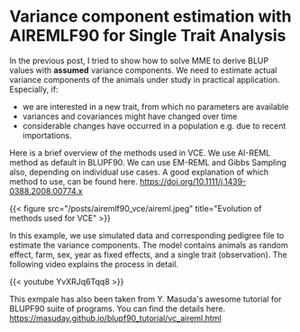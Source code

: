 # Variance component estimation with AIREMLF90 for Single Trait Analysis


In the previous post, I tried to show how to solve MME to derive BLUP values with **assumed** variance components. We need to estimate actual variance components of the animals under study in practical application. Especially, if:


- we are interested in a new trait, from which no parameters are available
- variances and covariances might have changed over time
- considerable changes have occurred in a population e.g. due to recent
importations.


Here is a brief overview of the methods used in VCE. We use AI-REML method as default in BLUPF90. We can use EM-REML and Gibbs Sampling also, depending on individual use cases. A good explanation of which method to use, can be found here. https://doi.org/10.1111/j.1439-0388.2008.00774.x 



{{< figure src="/posts/airemlf90_vce/aireml.jpeg" title="Evolution of methods used for VCE" >}}



In this example, we use simulated data and corresponding pedigree file to estimate the variance components. The model contains animals as random effect, farm, sex, year as fixed effects, and a single trait (observation). The following video explains the process in detail.

{{< youtube YvXRJq6Tqq8 >}}


This exmpale has also been taken from Y. Masuda's awesome tutorial for BLUPF90 suite of programs. You can find the details here. https://masuday.github.io/blupf90_tutorial/vc_aireml.html 
